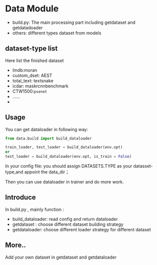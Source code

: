 # Data  Module

- build.py: The main  processing part including getdataset and getdatadoader
- others: different types dataset from models

## dataset-type list
Here list the finished dataset
- Imdb:moran
- custom_dset: AEST
- total_text: textsnake
- icdar: maskrcnnbenchmark
- CTW1500:`psenet`
- ……
-
## Usage

You can get dataloader in following way:
```python
from data.build import build_dataloader

train_loader, test_loader = build_dataloader(env.opt)
or
test_loader = build_dataloader(env.opt, is_train = False)
```
In your config file:
you should assign DATASETS.TYPE as your datasset-type,and appoint the data_dir；

Then you can use dataloader in trainer and do more work.

## Introduce

In build.py , mainly function :
- build_dataloader: read config and return dataloader
- getdataset :  choose different dataset building strategy 
- getdataloader:  choose different loader strategy for different dataset

## More..
Add your own dataset in getdataset and getdataloader  